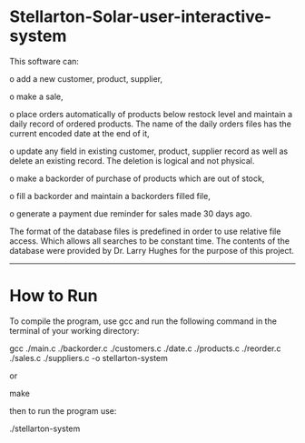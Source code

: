 # Stellarton-Solar-user-interactive-system

This software can:

  o	add a new customer, product, supplier,
  
  o	make a sale,
  
  o	place orders automatically of products below restock level and maintain a daily record of ordered products. The name of the daily orders files has the current encoded date
    at the end of it, 
    
  o	update any field in existing customer, product, supplier record as well as delete an existing record. The deletion is logical and not physical.
  
  o	make a backorder of purchase of products which are out of stock,
  
  o	fill a backorder and maintain a backorders filled file,
  
  o	generate a payment due reminder for sales made 30 days ago.
  

The format of the database files is predefined in order to use relative file access. Which allows all searches to be constant time.
The contents of the database were provided by Dr. Larry Hughes for the purpose of this project.

-------------------------------------------------------------------------------------------------------------------------------------------------------------------------------
# **How to Run**

To compile the program, use gcc and run the following command in the terminal of your working directory:

gcc ./main.c ./backorder.c ./customers.c ./date.c ./products.c ./reorder.c ./sales.c ./suppliers.c -o stellarton-system

or

make

then to run the program use:

./stellarton-system
